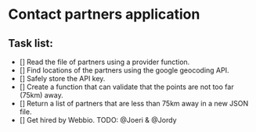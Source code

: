 # Contact partners application

## Task list:

- [] Read the file of partners using a provider function.
- [] Find locations of the partners using the google geocoding API.
- [] Safely store the API key.
- [] Create a function that can validate that the points are not too far (75km) away.
- [] Return a list of partners that are less than 75km away in a new JSON file.
- [] Get hired by Webbio. TODO: @Joeri & @Jordy